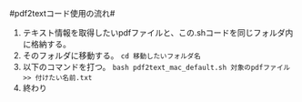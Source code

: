 #pdf2textコード使用の流れ#
1. テキスト情報を取得したいpdfファイルと、この.shコードを同じフォルダ内に格納する。
2. そのフォルダに移動する。
   `cd 移動したいフォルダ名`
4. 以下のコマンドを打つ。
   `bash pdf2text_mac_default.sh 対象のpdfファイル >> 付けたい名前.txt`
5. 終わり
